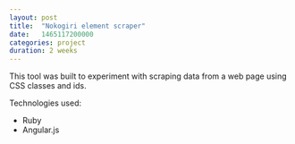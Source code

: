 ```yaml
---
layout: post
title:  "Nokogiri element scraper"
date:   1465117200000
categories: project
duration: 2 weeks
---
```


This tool was built to experiment with scraping data from a web page using CSS classes and ids. 

Technologies used:

- Ruby
- Angular.js
